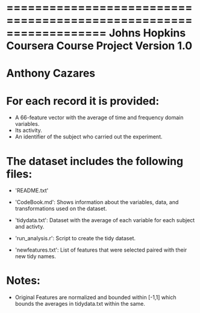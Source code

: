 ==================================================================
Johns Hopkins Coursera Course Project
Version 1.0
==================================================================
Anthony Cazares
==================================================================

For each record it is provided:
======================================

- A 66-feature vector with the average of time and frequency domain variables. 
- Its activity. 
- An identifier of the subject who carried out the experiment.

The dataset includes the following files:
=========================================

- 'README.txt'

- 'CodeBook.md': Shows information about the variables, data, and transformations used on the dataset.

- 'tidydata.txt': Dataset with the average of each variable for each subject and activty.

- 'run_analysis.r': Script to create the tidy dataset.

- 'newfeatures.txt': List of features that were selected paired with their new tidy names.


Notes: 
======
- Original Features are normalized and bounded within [-1,1] which bounds the averages in tidydata.txt within the same.


